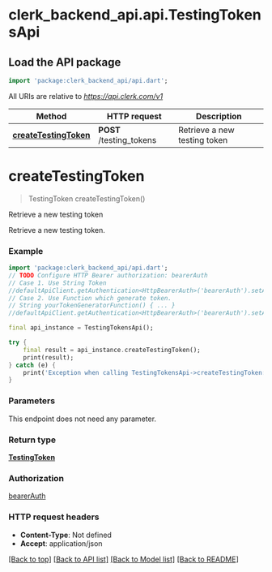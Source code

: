 # clerk_backend_api.api.TestingTokensApi

## Load the API package
```dart
import 'package:clerk_backend_api/api.dart';
```

All URIs are relative to *https://api.clerk.com/v1*

Method | HTTP request | Description
------------- | ------------- | -------------
[**createTestingToken**](TestingTokensApi.md#createtestingtoken) | **POST** /testing_tokens | Retrieve a new testing token


# **createTestingToken**
> TestingToken createTestingToken()

Retrieve a new testing token

Retrieve a new testing token.

### Example
```dart
import 'package:clerk_backend_api/api.dart';
// TODO Configure HTTP Bearer authorization: bearerAuth
// Case 1. Use String Token
//defaultApiClient.getAuthentication<HttpBearerAuth>('bearerAuth').setAccessToken('YOUR_ACCESS_TOKEN');
// Case 2. Use Function which generate token.
// String yourTokenGeneratorFunction() { ... }
//defaultApiClient.getAuthentication<HttpBearerAuth>('bearerAuth').setAccessToken(yourTokenGeneratorFunction);

final api_instance = TestingTokensApi();

try {
    final result = api_instance.createTestingToken();
    print(result);
} catch (e) {
    print('Exception when calling TestingTokensApi->createTestingToken: $e\n');
}
```

### Parameters
This endpoint does not need any parameter.

### Return type

[**TestingToken**](TestingToken.md)

### Authorization

[bearerAuth](../README.md#bearerAuth)

### HTTP request headers

 - **Content-Type**: Not defined
 - **Accept**: application/json

[[Back to top]](#) [[Back to API list]](../README.md#documentation-for-api-endpoints) [[Back to Model list]](../README.md#documentation-for-models) [[Back to README]](../README.md)

